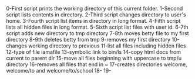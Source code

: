 0-First script prints the working directory of this current folder.
1-Second script lists contents in directory.
2-Third script changes directory to user's home.
3-Fourth script list items in directory in long format.
4-Fifth script lists all hidden files in long format. 
5-Sixth script list files with user id.
6-7th script adds new directory to tmp directory
7-8th moves betty file to my first directory
8-9th deletes betty from tmp
9-removes my first directory
10-changes working directory to previous
11-list all files including hidden files
12-type of file iamafile
13-symbolic link to bin/ls
14-copy html docs from current to parent dir
15-move all files beginning with uppercase to tmp/u directory
16-removes all files that end in ~
17-creates directories welcome, welcome/to and welcome/to/school
18-
19-
